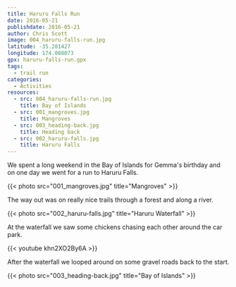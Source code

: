 ```yaml
---
title: Haruru Falls Run
date: 2016-05-21
publishdate: 2016-05-21
author: Chris Scott
image: 004_haruru-falls-run.jpg
latitude: -35.281427
longitude: 174.088073
gpx: haruru-falls-run.gpx
tags:
  - trail run
categories:
  - Activities
resources:
  - src: 004_haruru-falls-run.jpg
    title: Bay of Islands
  - src: 001_mangroves.jpg
    title: Mangroves
  - src: 003_heading-back.jpg
    title: Heading back
  - src: 002_haruru-falls.jpg
    title: Haruru Falls
---
```


We spent a long weekend in the Bay of Islands for Gemma's birthday and on one day we went for a run to Haruru Falls.

{{< photo src="001_mangroves.jpg" title="Mangroves" >}}

The way out was on really nice trails through a forest and along a river.

{{< photo src="002_haruru-falls.jpg" title="Haruru Waterfall" >}}

At the waterfall we saw some chickens chasing each other around the car park.

{{< youtube khn2XO2By6A >}}

After the waterfall we looped around on some gravel roads back to the start.

{{< photo src="003_heading-back.jpg" title="Bay of Islands" >}}

